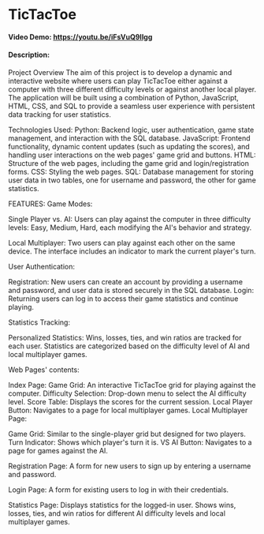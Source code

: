 # TicTacToe
#### Video Demo: https://youtu.be/iFsVuQ9lIgg
#### Description:
Project Overview
The aim of this project is to develop a dynamic and interactive website where users can play TicTacToe either against a computer with three different difficulty levels or against another local player. The application will be built using a combination of Python, JavaScript, HTML, CSS, and SQL to provide a seamless user experience with persistent data tracking for user statistics.

Technologies Used:
Python: Backend logic, user authentication, game state management, and interaction with the SQL database.
JavaScript: Frontend functionality, dynamic content updates (such as updating the scores), and handling user interactions on the web pages' game grid and buttons.
HTML: Structure of the web pages, including the game grid and login/registration forms.
CSS: Styling the web pages.
SQL: Database management for storing user data in two tables, one for username and password, the other for game statistics.

FEATURES:
Game Modes:

Single Player vs. AI:
Users can play against the computer in three difficulty levels: Easy, Medium, Hard, each modifying the AI's behavior and strategy.

Local Multiplayer:
Two users can play against each other on the same device. The interface includes an indicator to mark the current player's turn.


User Authentication:

Registration:
New users can create an account by providing a username and password, and user data is stored securely in the SQL database.
Login:
Returning users can log in to access their game statistics and continue playing.


Statistics Tracking:

Personalized Statistics:
Wins, losses, ties, and win ratios are tracked for each user. Statistics are categorized based on the difficulty level of AI and local multiplayer games.


Web Pages' contents:

Index Page:
Game Grid: An interactive TicTacToe grid for playing against the computer.
Difficulty Selection: Drop-down menu to select the AI difficulty level.
Score Table: Displays the scores for the current session.
Local Player Button: Navigates to a page for local multiplayer games.
Local Multiplayer Page:

Game Grid: Similar to the single-player grid but designed for two players.
Turn Indicator: Shows which player's turn it is.
VS AI Button: Navigates to a page for games against the AI.

Registration Page:
A form for new users to sign up by entering a username and password.

Login Page:
A form for existing users to log in with their credentials.

Statistics Page:
Displays statistics for the logged-in user. Shows wins, losses, ties, and win ratios for different AI difficulty levels and local multiplayer games.

